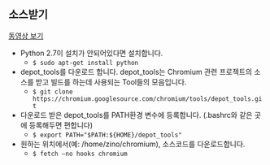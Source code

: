 ## 소스받기
[동영상 보기](https://youtu.be/QTBpBYm3ogY)
- Python 2.7이 설치가 안되어있다면 설치합니다.
  - ```$ sudo apt-get install python```
- depot_tools를 다운로드 합니다. depot_tools는 Chromium 관련 프로젝트의
소스를 받고 빌드를 하는데 사용되는 Tool들의 모음입니다.
  - ```$ git clone https://chromium.googlesource.com/chromium/tools/depot_tools.git```
- 다운로드 받은 depot_tools를 PATH환경 변수에 등록합니다.
(.bashrc와 같은 곳에 등록해두면 편합니다)
  - ```$ export PATH="$PATH:${HOME}/depot_tools"```
- 원하는 위치에서(예: /home/zino/chromium), 소스코드를 다운로드합니다.
  - ```$ fetch —no hooks chromium```
